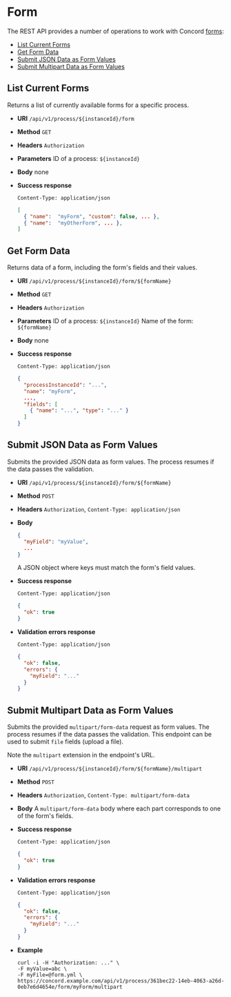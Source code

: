 # Form

The REST API provides a number of operations to work with
Concord [forms](../getting-started/forms.md):

- [List Current Forms](#list-current-forms)
- [Get Form Data](#get-form-data)
- [Submit JSON Data as Form Values](#submit-json-data-as-form-values)
- [Submit Multipart Data as Form Values](#submit-multipart-data-as-form-values)

## List Current Forms

Returns a list of currently available forms for a specific process.

* **URI** `/api/v1/process/${instanceId}/form`
* **Method** `GET`
* **Headers** `Authorization`
* **Parameters**
    ID of a process: `${instanceId}`
* **Body**
  none
* **Success response**
  ```
  Content-Type: application/json
  ```

  ```json
  [
    { "name":  "myForm", "custom": false, ... },
    { "name":  "myOtherForm", ... },
  ]
  ```

## Get Form Data

Returns data of a form, including the form's fields and their values.

* **URI** `/api/v1/process/${instanceId}/form/${formName}`
* **Method** `GET`
* **Headers** `Authorization`
* **Parameters**
    ID of a process: `${instanceId}`
    Name of the form: `${formName}`
* **Body**
    none
* **Success response**
    ```
    Content-Type: application/json
    ```

    ```json
    {
      "processInstanceId": "...",
      "name": "myForm",
      ...,
      "fields": [
        { "name": "...", "type": "..." }
      ]
    }
    ```

## Submit JSON Data as Form Values

Submits the provided JSON data as form values. The process resumes if the data
passes the validation.

* **URI** `/api/v1/process/${instanceId}/form/${formName}`
* **Method** `POST`
* **Headers** `Authorization`, `Content-Type: application/json`
* **Body**
    ```json
    {
      "myField": "myValue",
      ...
    }
    ```
    A JSON object where keys must match the form's field values.

* **Success response**

    ```
    Content-Type: application/json
    ```

    ```json
    {
      "ok": true
    }
    ```
* **Validation errors response**

    ```
    Content-Type: application/json
    ```

    ```json
    {
      "ok": false,
      "errors": {
        "myField": "..."
      }
    }
    ```

## Submit Multipart Data as Form Values

Submits the provided `multipart/form-data` request as form values. The process
resumes if the data passes the validation. This endpoint can be used to submit
`file` fields (upload a file).

Note the `multipart` extension in the endpoint's URL.

* **URI** `/api/v1/process/${instanceId}/form/${formName}/multipart`
* **Method** `POST`
* **Headers** `Authorization`, `Content-Type: multipart/form-data`
* **Body**
    A `multipart/form-data` body where each part corresponds to one of
    the form's fields. 

* **Success response**

    ```
    Content-Type: application/json
    ```

    ```json
    {
      "ok": true
    }
    ```
* **Validation errors response**

    ```
    Content-Type: application/json
    ```

    ```json
    {
      "ok": false,
      "errors": {
        "myField": "..."
      }
    }
    ```
* **Example**
    ```
    curl -i -H "Authorization: ..." \
    -F myValue=abc \
    -F myFile=@form.yml \
    https://concord.example.com/api/v1/process/361bec22-14eb-4063-a26d-0eb7e6d4654e/form/myForm/multipart
    ```
